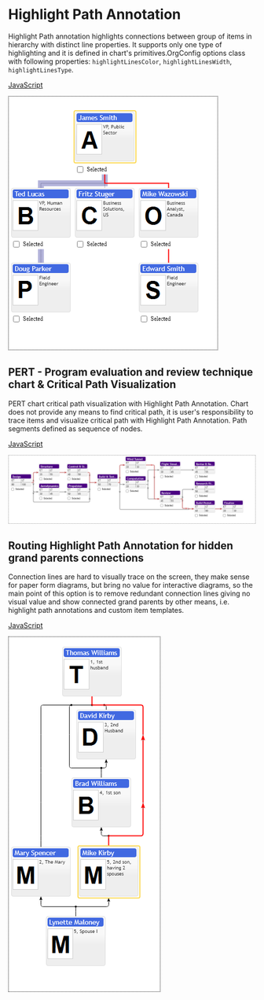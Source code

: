 # Highlight Path Annotation

Highlight Path annotation highlights connections between group of items in hierarchy with distinct line properties. It supports only one type of highlighting and it is defined in chart's primitives.OrgConfig options class with following properties: `highlightLinesColor`, `highlightLinesWidth`, `highlightLinesType`.

[JavaScript](javascript.controls/CaseHighlightPathAnnotation.html)

![Screenshot](javascript.controls/__image_snapshots__/CaseHighlightPathAnnotation-snap.png)

## PERT - Program evaluation and review technique chart & Critical Path Visualization
PERT chart critical path visualization with Highlight Path Annotation. Chart does not provide any means to find critical path, it is user's responsibility to trace items and visualize critical path with Highlight Path Annotation. Path segments defined as sequence of nodes.

[JavaScript](javascript.controls/CasePERTChart.html)

![Screenshot](javascript.controls/__image_snapshots__/CasePERTChart-snap.png)

## Routing Highlight Path Annotation for hidden grand parents connections

Connection lines are hard to visually trace on the screen, they make sense for paper form diagrams, but bring no value for interactive diagrams, so the main point of this option is to remove redundant connection lines giving no visual value and show connected grand parents by other means, i.e. highlight path annotations and custom item templates.

[JavaScript](javascript.controls/CaseFamilyHideGrandParentsConnections.html)

![Screenshot](javascript.controls/__image_snapshots__/CaseFamilyHideGrandParentsConnections-snap.png)